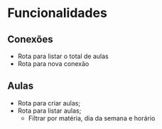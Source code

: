 # Funcionalidades

## Conexões

- Rota para listar o total de aulas
- Rota para nova conexão

## Aulas 

- Rota para criar aulas;
- Rota para listar aulas;
    - Filtrar por matéria, dia da semana e horário